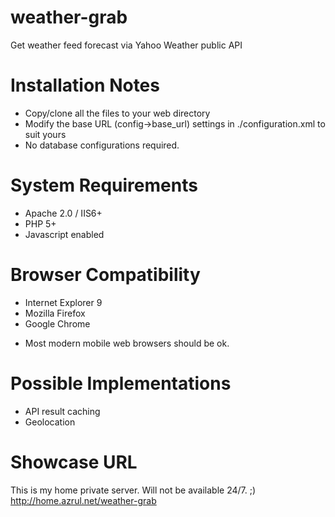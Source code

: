 weather-grab
============
Get weather feed forecast via Yahoo Weather public API

Installation Notes
==================
- Copy/clone all the files to your web directory
- Modify the base URL (config->base_url) settings in ./configuration.xml to suit yours
- No database configurations required.

System Requirements
===================
- Apache 2.0 / IIS6+
- PHP 5+
- Javascript enabled

Browser Compatibility
=====================
- Internet Explorer 9
- Mozilla Firefox
- Google Chrome
* Most modern mobile web browsers should be ok.

Possible Implementations
========================
- API result caching
- Geolocation 

Showcase URL
=============
This is my home private server. Will not be available 24/7. ;)
http://home.azrul.net/weather-grab
